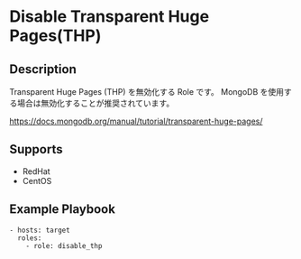 Disable Transparent Huge Pages(THP)
===================================

Description
-----------

Transparent Huge Pages (THP) を無効化する Role です。
MongoDB を使用する場合は無効化することが推奨されています。

https://docs.mongodb.org/manual/tutorial/transparent-huge-pages/

## Supports

* RedHat
* CentOS

## Example Playbook

    - hosts: target
      roles:
        - role: disable_thp
